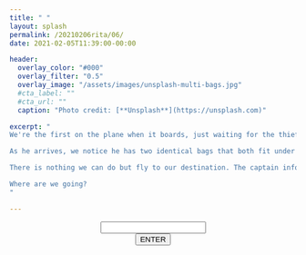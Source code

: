 ```yaml
---
title: " "
layout: splash
permalink: /20210206rita/06/
date: 2021-02-05T11:39:00-00:00

header:
  overlay_color: "#000"
  overlay_filter: "0.5"
  overlay_image: "/assets/images/unsplash-multi-bags.jpg"
  #cta_label: ""
  #cta_url: ""
  caption: "Photo credit: [**Unsplash**](https://unsplash.com)"

excerpt: "
We're the first on the plane when it boards, just waiting for the thief.<br />

As he arrives, we notice he has two identical bags that both fit under the seat.<br />

There is nothing we can do but fly to our destination. The captain informs us that the country we're going to has the oldest diplomatic alliance with the UK, since 1373.<br />

Where are we going?
"

---
```

  
<center>
  <div class="wrapper">
    <form class="form1" action="https://www.albertsmysteries.com/20210206rita/">
      <div class="inputcontent">
          <input type="text" id="password" /><br />
      </div>
      <div class="buttons">
        <input
          class="orangebutton"
          type="button"
          value="ENTER"
          onclick="checkPassword()" />
      </div>
    </form>
  </div>
</center>

<script src="/assets/js/20210206rita/06.js"></script>
